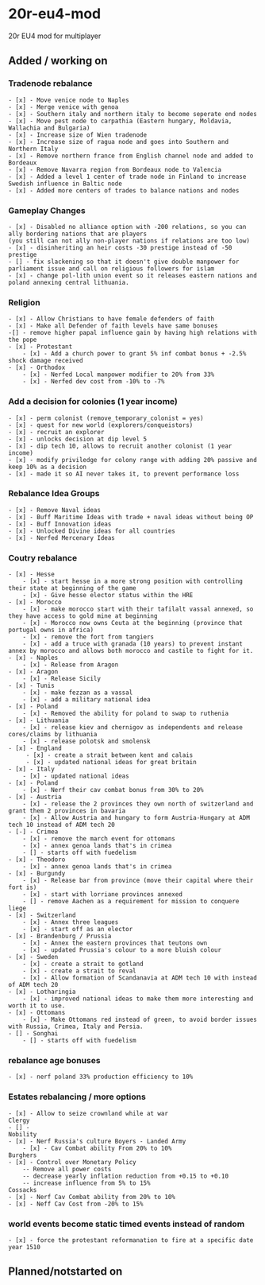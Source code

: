 # 20r-eu4-mod
20r EU4 mod for multiplayer



## Added / working on
### Tradenode rebalance
    - [x] - Move venice node to Naples
    - [x] - Merge venice with genoa
    - [x] - Southern italy and northern italy to become seperate end nodes
    - [x] - Move pest node to carpathia (Eastern hungary, Moldavia, Wallachia and Bulgaria)
    - [x] - Increase size of Wien tradenode
    - [x] - Increase size of ragua node and goes into Southern and Northern Italy
    - [x] - Remove northern france from English channel node and added to Bordeaux
    - [x] - Remove Navarra region from Bordeaux node to Valencia
    - [x] - Added a level 1 center of trade node in Finland to increase Swedish influence in Baltic node
    - [x] - Added more centers of trades to balance nations and nodes

### Gameplay Changes
    - [x] - Disabled no alliance option with -200 relations, so you can ally bordering nations that are players 
    (you still can not ally non-player nations if relations are too low) 
    - [x] - disinheriting an heir costs -30 prestige instead of -50 prestige
    - [] - fix slackening so that it doesn't give double manpower for parliament issue and call on religious followers for islam
    - [x] - change pol-lith union event so it releases eastern nations and poland annexing central lithuania.

### Religion
    - [x] - Allow Christians to have female defenders of faith
    - [x] - Make all Defender of faith levels have same bonuses
    -[] - remove higher papal influence gain by having high relations with the pope
    - [x] - Protestant
        - [x] - Add a church power to grant 5% inf combat bonus + -2.5% shock damage received
    - [x] - Orthodox
        - [x] - Nerfed Local manpower modifier to 20% from 33%
        - [x] - Nerfed dev cost from -10% to -7%

###  Add a decision for colonies (1 year income)
    - [x] - perm colonist (remove_temporary_colonist = yes)
    - [x] - quest for new world (explorers/conqueistors)
    - [x] - recruit an explorer
    - [x] - unlocks decision at dip level 5
    - [x] - dip tech 10, allows to recruit another colonist (1 year income)
    - [x] - modify priviledge for colony range with adding 20% passive and keep 10% as a decision
    - [x] - made it so AI never takes it, to prevent performance loss

###  Rebalance Idea Groups
    - [x] - Remove Naval ideas
    - [x] - Buff Maritime Ideas with trade + naval ideas without being OP
    - [x] - Buff Innovation ideas
    - [x] - Unlocked Divine ideas for all countries
    - [x] - Nerfed Mercenary Ideas

### Coutry rebalance
    - [x] - Hesse
        - [x] - start hesse in a more strong position with controlling their state at beginning of the game
        - [x] - Give hesse elector status within the HRE
    - [x] - Morocco
        - [x] - make morocco start with their tafilalt vassal annexed, so they have access to gold mine at beginning
        - [x] - Morocco now owns Ceuta at the beginning (province that portugal owns in africa)
        - [x] - remove the fort from tangiers
        - [x] - add a truce with granada (10 years) to prevent instant annex by morocco and allows both morocco and castile to fight for it.
    - [x] - Naples
        - [x] - Release from Aragon
    - [x] - Aragon
        - [x] - Release Sicily
    - [x] - Tunis
        - [x] - make fezzan as a vassal
        - [x] - add a military national idea
    - [x] - Poland
        - [x] - Removed the ability for poland to swap to ruthenia
    - [x] - Lithuania
        - [x] - release kiev and chernigov as independents and release cores/claims by lithuania
        - [x] - release polotsk and smolensk
    - [x] - England
         - [x] - create a strait between kent and calais
         - [x] - updated national ideas for great britain
    - [x] - Italy
        - [x] - updated national ideas
    - [x] - Poland
        - [x] - Nerf their cav combat bonus from 30% to 20%
    - [x] - Austria
        - [x] - release the 2 provinces they own north of switzerland and grant them 2 provinces in bavaria
        - [x] - Allow Austria and hungary to form Austria-Hungary at ADM tech 10 instead of ADM tech 20
    - [-] - Crimea
        - [x] - remove the march event for ottomans
        - [x] - annex genoa lands that's in crimea
        - [] - starts off with fuedelism
    - [x] - Theodoro
        - [x] - annex genoa lands that's in crimea
    - [x] - Burgundy
        - [x] - Release bar from province (move their capital where their fort is)
        - [x] - start with lorriane provinces annexed
        - [] - remove Aachen as a requirement for mission to conquere liege
    - [x] - Switzerland
        - [x] - Annex three leagues
        - [x] - start off as an elector
    - [x] - Brandenburg / Prussia
        - [x] - Annex the eastern provinces that teutons own
        - [x] - updated Prussia's colour to a more bluish colour
    - [x] - Sweden
        - [x] - create a strait to gotland
        - [x] - create a strait to reval
        - [x] - Allow formation of Scandanavia at ADM tech 10 with instead of ADM tech 20
    - [x] - Lotharingia
        - [x] - improved national ideas to make them more interesting and worth it to use.
    - [x] - Ottomans
        - [x] - Make Ottomans red instead of green, to avoid border issues with Russia, Crimea, Italy and Persia.
    - [] - Songhai
        - [] - starts off with fuedelism

### rebalance age bonuses
    - [x] - nerf poland 33% production efficiency to 10%

### Estates rebalancing / more options
    - [x] - Allow to seize crownland while at war
    Clergy
    - [] - 
    Nobility
    - [x] - Nerf Russia's culture Boyers - Landed Army
        - [x] - Cav Combat ability From 20% to 10%
    Burghers
    - [x] - Control over Monetary Policy
        -- Remove all power costs
        -- decrease yearly inflation reduction from +0.15 to +0.10
        -- increase influence from 5% to 15%
    Cossacks
    - [x] - Nerf Cav Combat ability from 20% to 10%
    - [x] - Neff Cav Cost from -20% to 15%


### world events become static timed events instead of random
    - [x] - force the protestant reformanation to fire at a specific date year 1510

## Planned/notstarted on
